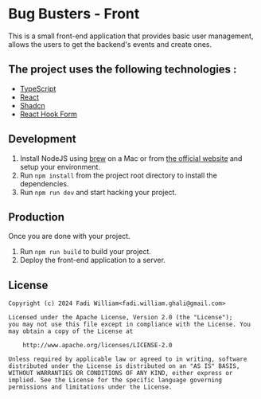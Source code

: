 # Bug Busters - Front

This is a small front-end application that provides basic user management, allows the users to get the backend's events and create ones.

## The project uses the following technologies :

- [TypeScript](https://www.typescriptlang.org/)
- [React](http://facebook.github.io/react/)
- [Shadcn](https://shadcn.dev/)
- [React Hook Form](https://react-hook-form.com/)

## Development

1.  Install NodeJS using [brew](http://brew.sh/) on a Mac or from [the official website](https://nodejs.org/) and setup your environment.
2.  Run `npm install` from the project root directory to install the dependencies.
3.  Run `npm run dev` and start hacking your project.

## Production

Once you are done with your project.

1.  Run `npm run build` to build your project.
2.  Deploy the front-end application to a server.

## License

```
Copyright (c) 2024 Fadi William<fadi.william.ghali@gmail.com>

Licensed under the Apache License, Version 2.0 (the "License");
you may not use this file except in compliance with the License. You may obtain a copy of the License at

    http://www.apache.org/licenses/LICENSE-2.0

Unless required by applicable law or agreed to in writing, software distributed under the License is distributed on an "AS IS" BASIS, WITHOUT WARRANTIES OR CONDITIONS OF ANY KIND, either express or implied. See the License for the specific language governing permissions and limitations under the License.
```

